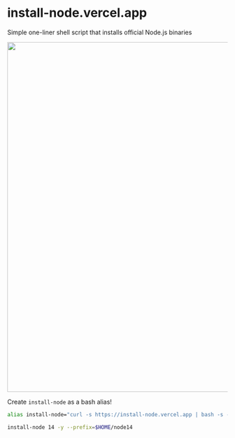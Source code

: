# install-node.vercel.app

Simple one-liner shell script that installs official Node.js binaries

<img width="800" src="https://user-images.githubusercontent.com/71256/104836670-75b98b00-5864-11eb-8fd0-4747495e3867.png">

Create `install-node` as a bash alias!

```bash
alias install-node="curl -s https://install-node.vercel.app | bash -s --"

install-node 14 -y --prefix=$HOME/node14
```
